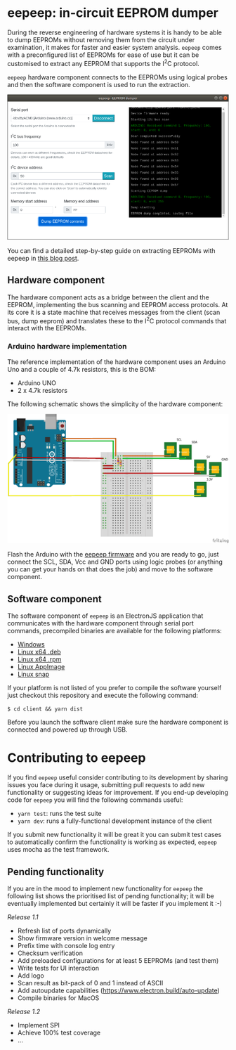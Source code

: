 # eepeep: in-circuit EEPROM dumper

During the reverse engineering of hardware systems it is handy to be able to dump EEPROMs without removing them from the circuit under examination, it makes for faster and easier system analysis. `eepeep` comes with a preconfigured list of EEPROMs for ease of use but it can be customised to extract any EEPROM that supports the I<sup>2</sup>C protocol.

`eepeep` hardware component connects to the EEPROMs using logical probes and then the software component is used to run the extraction.

![EEPROM dump](client/eepeep-dump.png "EEPROM dump")

You can find a detailed step-by-step guide on extracting EEPROMs with eepeep in [this blog post](https://flow.gi/eepeep/).

## Hardware component

The hardware component acts as a bridge between the client and the EEPROM, implementing the bus scanning and EEPROM access protocols. At its core it is a state machine that receives messages from the client (scan bus, dump eeprom) and translates these to the I<sup>2</sup>C protocol commands that interact with the EEPROMs.

### Arduino hardware implementation

The reference implementation of the hardware component uses an Arduino Uno and a couple of 4.7k resistors, this is the BOM:

* Arduino UNO
* 2 x 4.7k resistors

The following schematic shows the simplicity of the hardware component:

![Arduno hardware implementation schematic](server/arduino/arduino-shield_bb.png "Arduino hardware implementation schematic")

Flash the Arduino with the [eepeep firmware](server/arduino/eepeep/eepeep.ino) and you are ready to go, just connect the SCL, SDA, Vcc and GND ports using logic probes (or anything you can get your hands on that does the job) and move to the software component.

## Software component

The software component of `eepeep` is an ElectronJS application that communicates with the hardware component through serial port commands, precompiled binaries are available for the following platforms:

* [Windows](https://flow.gi/assets/releases/eepeep%20Setup%201.0.0.exe)
* [Linux x64 .deb](https://flow.gi/assets/releases/eepeep_1.0.0_amd64.deb)
* [Linux x64 .rpm](https://flow.gi/assets/releases/eepeep-1.0.0.x86_64.rpm)
* [Linux AppImage](https://flow.gi/assets/releases/eepeep-1.0.0.AppImage)
* [Linux snap](https://flow.gi/assets/releases/eepeep_1.0.0_amd64.snap)

If your platform is not listed of you prefer to compile the software yourself just checkout this repository and execute the following command:

```console
$ cd client && yarn dist
```
Before you launch the software client make sure the hardware component is connected and powered up through USB.

# Contributing to eepeep

If you find `eepeep` useful consider contributing to its development by sharing issues you face during it usage, submitting pull requests to add new functionality or suggesting ideas for improvement. If you end-up developing code for `eepeep` you will find the following commands useful:

  * `yarn test`: runs the test suite
  * `yarn dev`: runs a fully-functional development instance of the client

If you submit new functionality it will be great it you can submit test cases to automatically confirm the functionality is working as expected, `eepeep` uses mocha as the test framework.

## Pending functionality

If you are in the mood to implement new functionality for `eepeep` the following list shows the prioritised list of pending functionality; it will be eventually implemented but certainly it will be faster if you implement it :-)

*Release 1.1*
  * Refresh list of ports dynamically
  * Show firmware version in welcome message
  * Prefix time with console log entry
  * Checksum verification
  * Add preloaded configurations for at least 5 EEPROMs (and test them)
  * Write tests for UI interaction
  * Add logo
  * Scan result as bit-pack of 0 and 1 instead of ASCII
  * Add autoupdate capabilities (https://www.electron.build/auto-update)
  * Compile binaries for MacOS

*Release 1.2*
  * Implement SPI
  * Achieve 100% test coverage
  * ...
